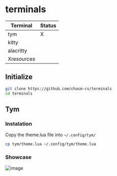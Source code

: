 # terminals

|Terminal  | Status |
|----------|--------|
|tym       |   X    |
|kitty     |        |
|alacritty |        |
|Xresources|        |

## Initialize
```bash
git clone https://github.com/chasm-cs/terminals
cd terminals
```

## Tym
### Instalation
Copy the theme.lua file into `~/.config/tym/`
```bash
cp tym/theme.lua ~/.config/tym/theme.lua
```
### Showcase
![image](https://user-images.githubusercontent.com/88919270/187816870-89141fc3-abd9-43ce-be28-d30149181f81.png)

